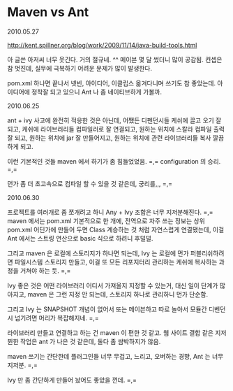 # Maven vs Ant

2010.05.27

http://kent.spillner.org/blog/work/2009/11/14/java-build-tools.html

아 글쓴 아저씨 너무 웃긴다. 거의 절규네. ^^
메이븐 몇 달 썼더니 많이 공감됨.
컨셉은 참 멋진데, 실무에 극복하기 어려운 문제가 많이 발생한다.

pom.xml 하나면 끝나서 넷빈, 아이디어, 이클립스 옮겨다니며 쓰기도 참 좋았는데.
아이디어에 정착잘 되고 있으니 Ant 나 좀 네이티브하게 가볼까.

2010.06.25

ant + ivy 사고에 완전히 적응한 것은 아닌데,
어쨌든 디펜던시들 케쉬에 끌고 오기 잘 되고,
케쉬에 라이브러리들 컴파일러로 잘 연결되고,
원하는 위치에 스칼라 컴파일 출력 잘 되고,
원하는 위치에 jar 잘 만들어지고,
원하는 위치에 관련 라이브러리들 복사 깔끔하게 되고.

이런 기본적인 것들 maven 에서 하기가 좀 힘들었었음. =,=
configuration 의 승리. =,=

먼가 좀 더 초고속으로 컴파일 할 수 있을 것 같은데,
궁리를,,, =,=

2010.06.30

프로젝트를 여러개로 좀 쪼개려고 하니 Any + Ivy 조합은 너무 지저분해진다. =,=
maven 에서는 pom.xml 기본적으로 한 개에,
전역으로 자주 쓰는 정보는 상위 pom.xml 어딘가에 만들어 두면 Class 계승하는 것 처럼 자연스럽게 연결됐는데,
이걸 Ant 에서는 스트링 연산으로 basic 식으로 하려니 후덜덜.

그리고 maven 은 로컬에 스토리지가 하나면 되는데,
Ivy 는 로컬에 먼가 퍼블리쉬하려면 파일시스템 스토리지 만들고,
이걸 또 모든 리포지터리 관리하는 케쉬에 복사하는 과정을 거쳐야 하는 듯. =,=

Ivy 좋은 것은 어떤 라이브러리 어디서 가져올지 지정할 수 있는거, 대신 일이 단계가 많아지고,
maven 은 그런 지정 안 되는데, 스토리지 하나로 관리하니 먼가 단순함.

그리고 Ivy 는 SNAPSHOT 개념이 없어서 또는 메이븐하고 따로 놀아서
모듈간 디벤던시 넘기려면 머리가 복잡해지네. =,=

라이브러리 만들고 연결하고 하는 건 maven 이 편한 것 같고.
웹 사이트 결합 같은 지저뷘한 작업은 ant 가 나은 것 같은데,
둘다 좀 쌈박하지가 않음.

maven 쓰기는 간단한데 플러그인들 너무 무겁고, 느리고, 오버하는 경향,
Ant 는 너무 지저분. =,=

Ivy 만 좀 간단하게 만들어 놨어도 좋았을 껀데. =,=
